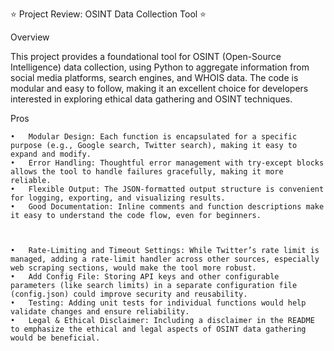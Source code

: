 
⭐ Project Review: OSINT Data Collection Tool ⭐

Overview

This project provides a foundational tool for OSINT (Open-Source Intelligence) data collection, using Python to aggregate information from social media platforms, search engines, and WHOIS data. The code is modular and easy to follow, making it an excellent choice for developers interested in exploring ethical data gathering and OSINT techniques.

Pros

	•	Modular Design: Each function is encapsulated for a specific purpose (e.g., Google search, Twitter search), making it easy to expand and modify.
	•	Error Handling: Thoughtful error management with try-except blocks allows the tool to handle failures gracefully, making it more reliable.
	•	Flexible Output: The JSON-formatted output structure is convenient for logging, exporting, and visualizing results.
	•	Good Documentation: Inline comments and function descriptions make it easy to understand the code flow, even for beginners.



	•	Rate-Limiting and Timeout Settings: While Twitter’s rate limit is managed, adding a rate-limit handler across other sources, especially web scraping sections, would make the tool more robust.
	•	Add Config File: Storing API keys and other configurable parameters (like search limits) in a separate configuration file (config.json) could improve security and reusability.
	•	Testing: Adding unit tests for individual functions would help validate changes and ensure reliability.
	•	Legal & Ethical Disclaimer: Including a disclaimer in the README to emphasize the ethical and legal aspects of OSINT data gathering would be beneficial.
